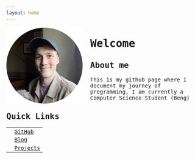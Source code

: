 ```yaml
---
layout: home
---
```


<!-- loads font awesome for icons -->
<link href="//netdna.bootstrapcdn.com/font-awesome/4.0.3/css/font-awesome.css" rel="stylesheet">
  
<!-- Style CSS (loads jetbrains mono font -->
<style>
  @import url('https://fonts.googleapis.com/css2?family=JetBrains+Mono:ital,wght@0,100..800;1,100..800&display=swap');
  body, h1, h2, h3, h4, h5, h6, p, li, a {font-family: 'JetBrains Mono', monospace;}
</style>

<!-- loads profile picture -->
<img src="/assets/pp.png" alt="My photo" width="200" align="left" style="margin-right: 20px;"/>

<!-- Homepage markdown -->
# Welcome

## About me

This is my github page where I document my journey of programming, 
I am currently a Computer Science Student (Beng)


## Quick Links

<table>
  <tr>
    <td><i class="fa fa-github-alt"></i></td>
    <td><a href="https://github.com/george-cliff">GitHub</a></td>
  </tr>
  <tr>
    <td><i class="fa fa-file-text"></i></td>
    <td><a href="./blog/">Blog</a></td>
  </tr>
  <tr>
    <td><i class="fa fa-laptop"></i></td>
    <td><a href="./projects/">Projects</a></td>
  </tr>
</table>

   
 
  

